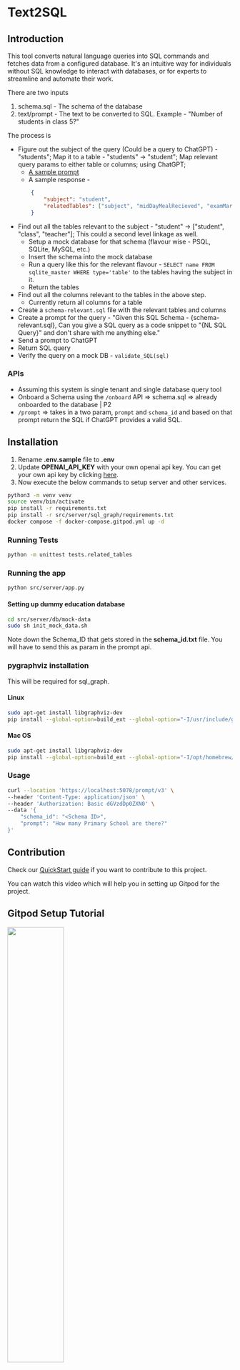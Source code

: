 # Text2SQL

## Introduction
This tool converts natural language queries into SQL commands and fetches data from a configured database. It's an intuitive way for individuals without SQL knowledge to interact with databases, or for experts to streamline and automate their work.

There are two inputs
1. schema.sql - The schema of the database
2. text/prompt - The text to be converted to SQL. Example - "Number of students in class 5?"

The process is
- Figure out the subject of the query (Could be a query to ChatGPT) - "students"; Map it to a table - "students" -> "student"; Map relevant query params to either table or columns; using ChatGPT;
    - [A sample prompt](./prompt/related_tables.md)
    - A sample response -
    ```json
        {
            "subject": "student",
            "relatedTables": ["subject", "midDayMealRecieved", "examMarks"]
        }
    ```
- Find out all the tables relevant to the subject - "student" -> ["student", "class", "teacher"]; This could a second level linkage as well.
    - Setup a mock database for that schema (flavour wise - PSQL, SQLite, MySQL, etc.)
    - Insert the schema into the mock database
    - Run a query like this for the relevant flavour - `SELECT name FROM sqlite_master WHERE type='table'` to the tables having the subject in it.
    - Return the tables
- Find out all the columns relevant to the tables in the above step.
    - Currently return all columns for a table
- Create a `schema-relevant.sql` file with the relevant tables and columns
- Create a prompt for the query - "Given this SQL Schema - {schema-relevant.sql}, Can you give a SQL query as a code snippet to "{NL SQL Query}" and don't share with me anything else."
- Send a prompt to ChatGPT
- Return SQL query
- Verify the query on a mock DB - `validate_SQL(sql)`

### APIs
- Assuming this system is single tenant and single database query tool
- Onboard a Schema using the `/onboard` API => schema.sql => already onboarded to the database | P2
- `/prompt` => takes in a two param, `prompt` and `schema_id` and based on that prompt return the SQL if ChatGPT provides a valid SQL.

## Installation
1. Rename **.env.sample** file to **.env**
2. Update **OPENAI_API_KEY** with your own openai api key. You can get your own api key by clicking [here](https://platform.openai.com/account/api-keys).
3. Now execute the below commands to setup server and other services.
```bash
python3 -m venv venv
source venv/bin/activate
pip install -r requirements.txt
pip install -r src/server/sql_graph/requirements.txt
docker compose -f docker-compose.gitpod.yml up -d
```

### Running Tests

```bash
python -m unittest tests.related_tables
```

### Running the app

```bash
python src/server/app.py
```

#### Setting up dummy education database

```bash
cd src/server/db/mock-data
sudo sh init_mock_data.sh 
```
Note down the Schema_ID that gets stored in the **schema_id.txt** file. You will have to send this as param in the prompt api.

### pygraphviz installation

This will be required for sql_graph.

#### Linux
```bash
sudo apt-get install libgraphviz-dev
pip install --global-option=build_ext --global-option="-I/usr/include/graphviz" --global-option="-L/usr/lib/x86_64-linux-gnu/" --install-option="--library-path=/usr/lib/x86_64-linux-gnu/graphviz" pygraphviz
```

#### Mac OS
```bash
sudo apt-get install libgraphviz-dev
pip install --global-option=build_ext --global-option="-I/opt/homebrew/Cellar/graphviz/8.0.5/include/" --global-option="-L/opt/homebrew/Cellar/graphviz/8.0.5/lib/" pygraphviz
```

### Usage

```bash
curl --location 'https://localhost:5078/prompt/v3' \
--header 'Content-Type: application/json' \
--header 'Authorization: Basic dGVzdDp0ZXN0' \
--data '{
    "schema_id": "<Schema ID>",
    "prompt": "How many Primary School are there?"
}'
```

## Contribution
Check our [QuickStart guide](./contribution.md) if you want to contribute to this project.

You can watch this video which will help you in setting up Gitpod for the project.

## Gitpod Setup Tutorial
[<img src="https://i.ytimg.com/vi/JaM_m_VMWaM/maxresdefault.jpg" width="50%">](https://www.youtube.com/watch?v=JaM_m_VMWaM "Text2SQL Gitpod Setup Tutorial")

## License
This tool is released under the MIT License.
